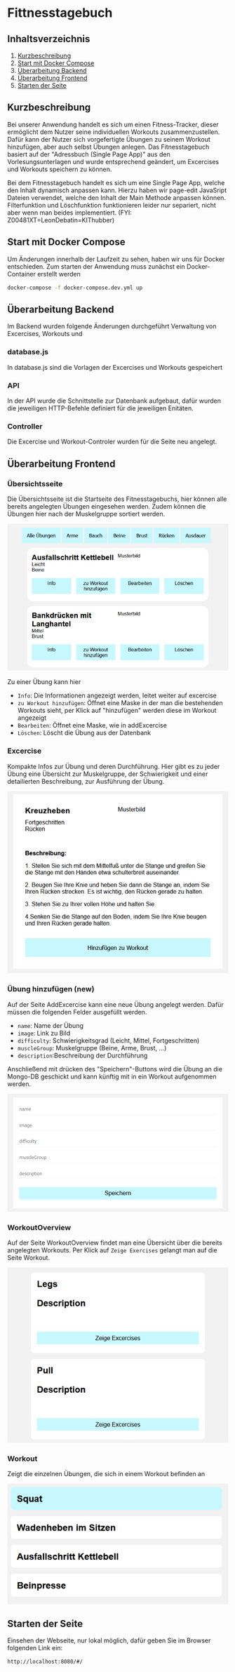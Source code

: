 Fittnesstagebuch
==============================

Inhaltsverzeichnis
------------------

 1. [Kurzbeschreibung](#kurzbeschreibung)
 1. [Start mit Docker Compose](#start-mit-docker-compose)
 1. [Überarbeitung Backend](#überarbeitung-backend)
 1. [Überarbeitung Frontend](#überarbeitung-frontend)
 1. [Starten der Seite](#starten-der-seite)

Kurzbeschreibung
----------------

Bei unserer Anwendung handelt es sich um einen Fitness-Tracker, dieser ermöglicht
dem Nutzer seine individuellen Workouts zusammenzustellen. Dafür kann der Nutzer
sich vorgefertigte Übungen zu seinem Workout hinzufügen, aber auch selbst Übungen
anlegen. Das Fitnesstagebuch basiert auf der "Adressbuch (Single Page App)" aus
den Vorlesungsunterlagen und wurde entsprechend geändert, um Excercises und Workouts
speichern zu können.

Bei dem Fitnesstagebuch handelt es sich um eine Single Page App, welche den Inhalt
dynamisch anpassen kann. Hierzu haben wir page-edit JavaSript Dateien verwendet,
welche den Inhalt der Main Methode anpassen können.
Filterfunktion und Löschfunktion funktionieren leider nur separiert, nicht aber wenn man beides implementiert.
(FYI: Z00481XT=LeonDebatin=KIThubber)

Start mit Docker Compose
------------------------
Um Änderungen innerhalb der Laufzeit zu sehen, haben wir uns für Docker entschieden.
Zum starten der Anwendung muss zunächst ein Docker-Container erstellt werden

```sh
docker-compose -f docker-compose.dev.yml up
```

Überarbeitung Backend
------------------------
Im Backend wurden folgende Änderungen durchgeführt
Verwaltung von Excercises, Workouts und 

### database.js
In database.js sind die Vorlagen der Excercises und Workouts gespeichert

### API
In der API wurde die Schnittstelle zur Datenbank aufgebaut, dafür wurden die jeweiligen
HTTP-Befehle definiert für die jeweiligen Enitäten.

### Controller
Die Excercise und Workout-Controler wurden für die Seite neu angelegt.

Überarbeitung Frontend
------------------------
### Übersichtsseite

Die Übersichtsseite ist die Startseite des Fitnesstagebuchs, hier können alle 
bereits angelegten Übungen eingesehen werden. Zudem können die Übungen hier nach der 
Muskelgruppe sortiert werden.

![Startseite](startseite.png?raw=true)

Zu einer Übung kann hier 
* `Info`: Die Informationen angezeigt werden, leitet weiter auf excercise
* `zu Workout hinzufügen`: Öffnet eine Maske in der man die bestehenden Workouts sieht, per Klick 
    auf "hinzufügen" werden diese im Workout angezeigt
* `Bearbeiten`: Öffnet eine Maske, wie in addExcercise
* `Löschen`: Löscht die Übung aus der Datenbank

### Excercise
Kompakte Infos zur Übung und deren Durchführung.
Hier gibt es zu jeder Übung eine Übersicht zur Muskelgruppe, der Schwierigkeit und einer 
detailierten Beschreibung, zur Ausführung der Übung.

![Excercise](excercise.png?raw=true)

### Übung hinzufügen (new)

Auf der Seite AddExcercise kann eine neue Übung angelegt werden.
Dafür müssen die folgenden Felder ausgefüllt werden.
* `name`: Name der Übung
* `image`: Link zu Bild
* `difficulty`: Schwierigkeitsgrad (Leicht, Mittel, Fortgeschritten)
* `muscleGroup`: Muskelgruppe (Beine, Arme, Brust, ...)
* `description`:Beschreibung der Durchführung

Anschließend mit drücken des "Speichern"-Buttons wird die Übung an die Mongo-DB
geschickt und kann künftig mit in ein Workout aufgenommen werden.

![addWorkout](addWorkout.png?raw=true)

### WorkoutOverview
Auf der Seite WorkoutOverview findet man eine Übersicht über die bereits angelegten Workouts.
Per Klick auf `Zeige Exercises` gelangt man auf die Seite Workout.

![workoutOverview](workoutOverview.png?raw=true)

### Workout
Zeigt die einzelnen Übungen, die sich in einem Workout befinden an

![workout](workout.png?raw=true)

Starten der Seite
------------------------
Einsehen der Webseite, nur lokal möglich, dafür geben Sie im Browser folgenden Link ein: 
```sh
http://localhost:8080/#/
```
